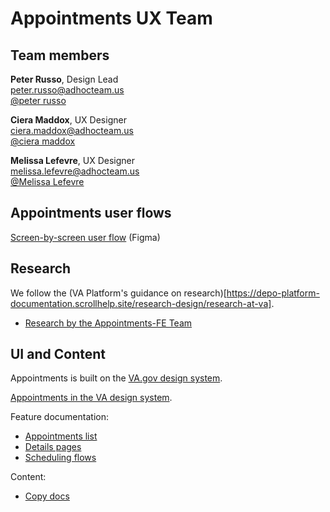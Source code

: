# Appointments UX Team

## Team members

**Peter Russo**, Design Lead<br>
peter.russo@adhocteam.us<br>
[@peter russo](https://dsva.slack.com/team/U01C2UUHXH9)

**Ciera Maddox**, UX Designer<br>
ciera.maddox@adhocteam.us<br>
[@ciera maddox](https://dsva.slack.com/team/U02JWT564E9)

**Melissa Lefevre**, UX Designer<br>
melissa.lefevre@adhocteam.us<br>
[@Melissa Lefevre](https://dsva.slack.com/team/U01Q4GJNHHT)

## Appointments user flows

[Screen-by-screen user flow](https://www.figma.com/file/xRs9s6QWoBPRhpdYCGc3cV/User-Flow?node-id=267%3A19369) (Figma)

## Research

We follow the (VA Platform's guidance on research)[https://depo-platform-documentation.scrollhelp.site/research-design/research-at-va].

- [Research by the Appointments-FE Team](https://github.com/department-of-veterans-affairs/va.gov-team/tree/master/products/health-care/appointments/va-online-scheduling/research#readme)


## UI and Content 

Appointments is built on the [VA.gov design system](https://design.va.gov/).

[Appointments in the VA design system](https://www.figma.com/file/sWiXcrB6sgw1z4F8AtOqfK/?node-id=1203%3A89).

Feature documentation:
- [Appointments list](https://www.figma.com/file/twogqAIoOL9WAFRqvUbwiS/?node-id=0%3A50) 
- [Details pages](https://www.figma.com/file/twogqAIoOL9WAFRqvUbwiS/?node-id=54%3A11449)
- [Scheduling flows](https://www.figma.com/file/twogqAIoOL9WAFRqvUbwiS/?node-id=0%3A1911)

Content:
- [Copy docs](https://github.com/department-of-veterans-affairs/va.gov-team/tree/master/products/health-care/appointments/va-online-scheduling/content/copy-docs)